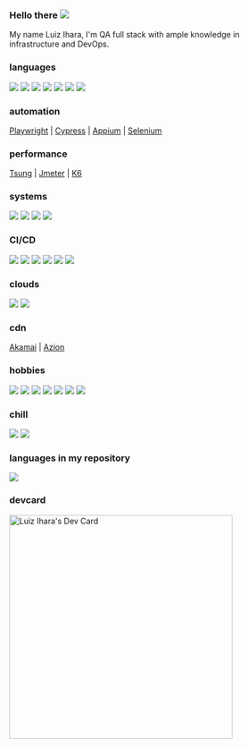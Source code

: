 ### Hello there <img src="https://img.icons8.com/color/26/000000/lightsaber.png"/>
My name Luiz Ihara, I'm QA full stack with ample knowledge in infrastructure and DevOps.

<!--
**luizihara/luizihara** is a ✨ _special_ ✨ repository because its `README.md` (this file) appears on your GitHub profile.

Here are some ideas to get you started:

- 🔭 I’m currently working on ...
- 🌱 I’m currently learning ...
- 👯 I’m looking to collaborate on ...
- 🤔 I’m looking for help with ...
- 💬 Ask me about ...
- 📫 How to reach me: ...
- 😄 Pronouns: ...
- ⚡ Fun fact: ...
-->


### languages
<img src="https://img.icons8.com/fluent/31/000000/console.png"/> <img src="https://img.icons8.com/color/31/000000/javascript.png"/> <img src="https://img.icons8.com/color/31/000000/typescript.png"/> <img src="https://img.icons8.com/officel/31/000000/ruby-programming-language.png"/> <img src="https://img.icons8.com/dusk/31/000000/python.png"/> <img src="https://img.icons8.com/color/31/000000/golang.png"/> <img src="https://img.icons8.com/color/31/000000/java-coffee-cup-logo.png"/>

### automation
[Playwright](https://playwright.dev/) | [Cypress](https://www.cypress.io/) | [Appium](https://appium.io/) | [Selenium](https://www.selenium.dev/)

### performance
[Tsung](http://tsung.erlang-projects.org/) | [Jmeter](https://jmeter.apache.org/) | [K6](https://k6.io/)

### systems
<img src="https://img.icons8.com/color/31/000000/linux.png"/> <img src="https://img.icons8.com/color/31/000000/ubuntu.png"/> <img src="https://img.icons8.com/color/31/000000/docker.png"/> <img src="https://img.icons8.com/color/31/000000/kubernetes.png"/>

### CI/CD
<img src="https://img.icons8.com/color/31/000000/azure-1.png"/> <img src="https://img.icons8.com/color/31/000000/jenkins.png"/> <img src="https://img.icons8.com/fluent/31/000000/github.png"/> <img src="https://img.icons8.com/color/31/000000/heroku.png"/> <img src="https://img.icons8.com/color/31/000000/bitbucket.png"/> <img src="https://img.icons8.com/color/31/000000/circleci.png"/>

### clouds
<img src="https://img.icons8.com/color/31/000000/azure-1.png"/> <img src="https://img.icons8.com/color/31/000000/amazon.png"/>

### cdn
[Akamai](https://akamai.com) | [Azion](https://azion.com)

### hobbies
<img src="https://img.icons8.com/color/31/000000/play-station.png"/> <img src="https://img.icons8.com/color/31/000000/nintendo-switch.png"/> <img src="https://img.icons8.com/fluent/31/000000/steam.png"/> <img src="https://img.icons8.com/fluent/31/000000/battle-net.png"/> <img src="https://img.icons8.com/color/31/000000/call-of-duty-warzone.png"/> <img src="https://img.icons8.com/color/31/000000/league-of-legends.png"/> <img src="https://img.icons8.com/color/31/000000/overwatch.png"/>

### chill
<img src="https://img.icons8.com/fluent/31/000000/beer.png"/> <img src="https://img.icons8.com/cotton/31/000000/hot-coffee.png"/> 

### languages in my repository
<img src="https://github-readme-stats.vercel.app/api/top-langs/?username=luizihara&langs_count=16&theme=dark&layout=compact"/>

### devcard
<a href="https://app.daily.dev/ihara"><img src="https://api.daily.dev/devcards/95f4517f4dc442769b7ab32003504fae.png?r=fdx" width="400" alt="Luiz Ihara's Dev Card"/></a>
